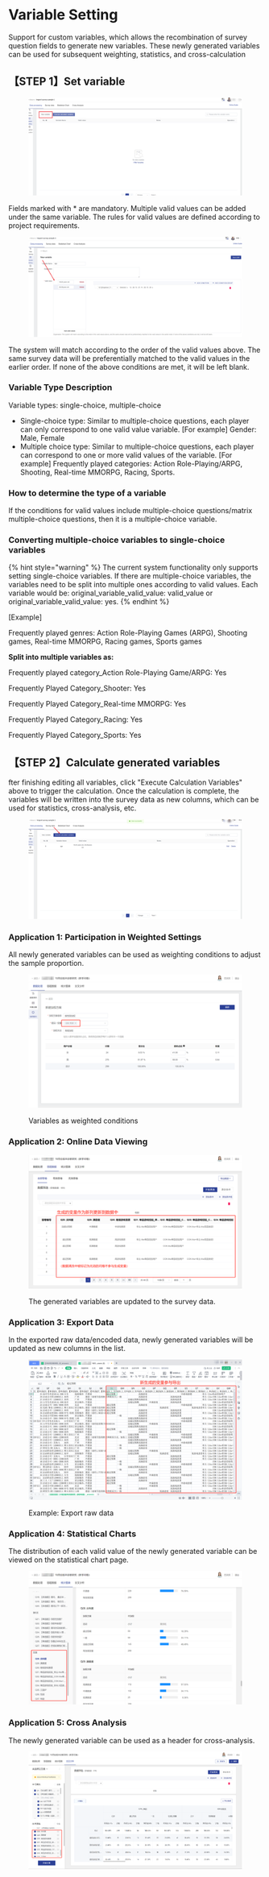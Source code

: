 # Variable Setting

Support for custom variables, which allows the recombination of survey question fields to generate new variables. These newly generated variables can be used for subsequent weighting, statistics, and cross-calculation

## 【STEP 1】Set variable

<figure><img src="../../../.gitbook/assets/image (7) (1).png" alt=""><figcaption></figcaption></figure>

Fields marked with \* are mandatory. Multiple valid values can be added under the same variable. The rules for valid values are defined according to project requirements.

<figure><img src="../../../.gitbook/assets/image (8) (1).png" alt=""><figcaption></figcaption></figure>

The system will match according to the order of the valid values above. The same survey data will be preferentially matched to the valid values in the earlier order. If none of the above conditions are met, it will be left blank.

### Variable Type Description

Variable types: single-choice, multiple-choice

* Single-choice type: Similar to multiple-choice questions, each player can only correspond to one valid value variable. \[For example] Gender: Male, Female
* Multiple choice type: Similar to multiple-choice questions, each player can correspond to one or more valid values of the variable. \[For example] Frequently played categories: Action Role-Playing/ARPG, Shooting, Real-time MMORPG, Racing, Sports.

### How to determine the type of a variable

If the conditions for valid values include multiple-choice questions/matrix multiple-choice questions, then it is a multiple-choice variable.

### Converting multiple-choice variables to single-choice variables

{% hint style="warning" %}
The current system functionality only supports setting single-choice variables. If there are multiple-choice variables, the variables need to be split into multiple ones according to valid values. Each variable would be: original\_variable\_valid\_value: valid\_value or original\_variable\_valid\_value: yes.
{% endhint %}

\[Example]

Frequently played genres: Action Role-Playing Games (ARPG), Shooting games, Real-time MMORPG, Racing games, Sports games

**Split into multiple variables as:**

Frequently played category\_Action Role-Playing Game/ARPG: Yes

Frequently Played Category\_Shooter: Yes&#x20;

Frequently Played Category\_Real-time MMORPG: Yes&#x20;

Frequently Played Category\_Racing: Yes&#x20;

Frequently Played Category\_Sports: Yes



## 【STEP 2】Calculate generated variables

fter finishing editing all variables, click "Execute Calculation Variables" above to trigger the calculation. Once the calculation is complete, the variables will be written into the survey data as new columns, which can be used for statistics, cross-analysis, etc.

<figure><img src="../../../.gitbook/assets/image (9) (1).png" alt=""><figcaption></figcaption></figure>

### Application 1: Participation in Weighted Settings

All newly generated variables can be used as weighting conditions to adjust the sample proportion.

<figure><img src="../../../.gitbook/assets/image (103).png" alt=""><figcaption><p>Variables as weighted conditions</p></figcaption></figure>

### Application 2: Online Data Viewing

<figure><img src="../../../.gitbook/assets/image (1) (1) (1) (1) (1) (1) (1) (1) (1) (1) (1).png" alt=""><figcaption><p>The generated variables are updated to the survey data.</p></figcaption></figure>

### Application 3: Export Data

In the exported raw data/encoded data, newly generated variables will be updated as new columns in the list.

<figure><img src="../../../.gitbook/assets/image (106).png" alt=""><figcaption><p>Example: Export raw data</p></figcaption></figure>

### Application 4: Statistical Charts

The distribution of each valid value of the newly generated variable can be viewed on the statistical chart page.

<figure><img src="../../../.gitbook/assets/image (100) (1).png" alt=""><figcaption></figcaption></figure>

### Application 5: Cross Analysis

The newly generated variable can be used as a header for cross-analysis.

<figure><img src="../../../.gitbook/assets/image (104) (1).png" alt=""><figcaption></figcaption></figure>
